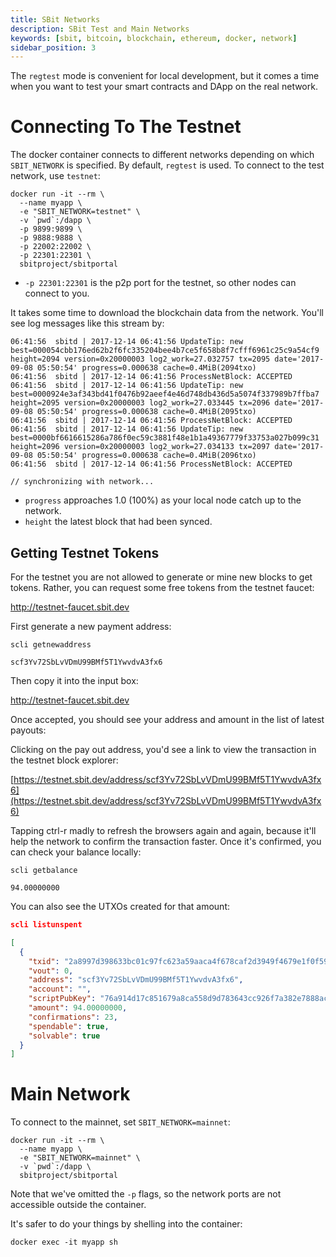 ```yaml
---
title: SBit Networks
description: SBit Test and Main Networks
keywords: [sbit, bitcoin, blockchain, ethereum, docker, network]
sidebar_position: 3
---
```


The `regtest` mode is convenient for local development, but it comes a time when you want to test your smart contracts and DApp on the real network.

# Connecting To The Testnet

The docker container connects to different networks depending on which `SBIT_NETWORK` is specified. By default, `regtest` is used. To connect to the test network, use `testnet`:

```shell
docker run -it --rm \
  --name myapp \
  -e "SBIT_NETWORK=testnet" \
  -v `pwd`:/dapp \
  -p 9899:9899 \
  -p 9888:9888 \
  -p 22002:22002 \
  -p 22301:22301 \
  sbitproject/sbitportal
```

* `-p 22301:22301` is the p2p port for the testnet, so other nodes can connect to you.

It takes some time to download the blockchain data from the network. You'll see log messages like this stream by:

```log
06:41:56  sbitd | 2017-12-14 06:41:56 UpdateTip: new best=000054cbb176ed62b2f6fc335204bee4b7ce5f658b8f7cfff6961c25c9a54cf9 height=2094 version=0x20000003 log2_work=27.032757 tx=2095 date='2017-09-08 05:50:54' progress=0.000638 cache=0.4MiB(2094txo)
06:41:56  sbitd | 2017-12-14 06:41:56 ProcessNetBlock: ACCEPTED
06:41:56  sbitd | 2017-12-14 06:41:56 UpdateTip: new best=0000924e3af343bd41f0476b92aeef4e46d748db436d5a5074f337989b7ffba7 height=2095 version=0x20000003 log2_work=27.033445 tx=2096 date='2017-09-08 05:50:54' progress=0.000638 cache=0.4MiB(2095txo)
06:41:56  sbitd | 2017-12-14 06:41:56 ProcessNetBlock: ACCEPTED
06:41:56  sbitd | 2017-12-14 06:41:56 UpdateTip: new best=0000bf6616615286a786f0ec59c3881f48e1b1a49367779f33753a027b099c31 height=2096 version=0x20000003 log2_work=27.034133 tx=2097 date='2017-09-08 05:50:54' progress=0.000638 cache=0.4MiB(2096txo)
06:41:56  sbitd | 2017-12-14 06:41:56 ProcessNetBlock: ACCEPTED

// synchronizing with network...
```

* `progress` approaches 1.0 (100%) as your local node catch up to the network.
* `height` the latest block that had been synced.

## Getting Testnet Tokens

For the testnet you are not allowed to generate or mine new blocks to get tokens. Rather, you can request some free tokens from the testnet faucet:

http://testnet-faucet.sbit.dev

First generate a new payment address:

```shell
scli getnewaddress

scf3Yv72SbLvVDmU99BMf5T1YwvdvA3fx6
```

Then copy it into the input box:

http://testnet-faucet.sbit.dev

Once accepted, you should see your address and amount in the list of latest payouts:

Clicking on the pay out address, you'd see a link to view the transaction in the testnet block explorer:

[https://testnet.sbit.dev/address/scf3Yv72SbLvVDmU99BMf5T1YwvdvA3fx6](https://testnet.sbit.dev/address/scf3Yv72SbLvVDmU99BMf5T1YwvdvA3fx6)

Tapping ctrl-r madly to refresh the browsers again and again, because it'll help the network to confirm the transaction faster. Once it's confirmed, you can check your balance locally:

```shall
scli getbalance

94.00000000
```

You can also see the UTXOs created for that amount:

```json
scli listunspent

[
  {
    "txid": "2a8997d398633bc01c97fc623a59aaca4f678caf2d3949f4679e1f0f5952479f",
    "vout": 0,
    "address": "scf3Yv72SbLvVDmU99BMf5T1YwvdvA3fx6",
    "account": "",
    "scriptPubKey": "76a914d17c851679a8ca558d9d783643cc926f7a382e7888ac",
    "amount": 94.00000000,
    "confirmations": 23,
    "spendable": true,
    "solvable": true
  }
]
```

# Main Network

To connect to the mainnet, set `SBIT_NETWORK=mainnet`:

```
docker run -it --rm \
  --name myapp \
  -e "SBIT_NETWORK=mainnet" \
  -v `pwd`:/dapp \
  sbitproject/sbitportal
```

Note that we've omitted the `-p` flags, so the network ports are not accessible outside the container.

It's safer to do your things by shelling into the container:

```
docker exec -it myapp sh
```

